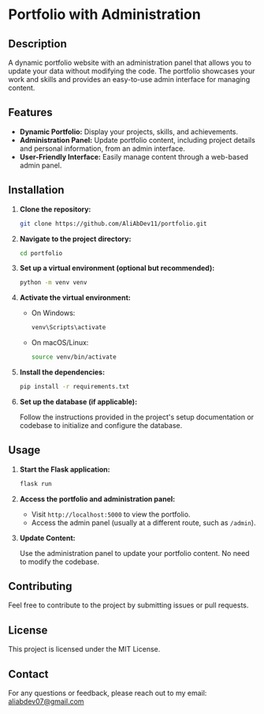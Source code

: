 # Portfolio with Administration

## Description

A dynamic portfolio website with an administration panel that allows you to update your data without modifying the code. The portfolio showcases your work and skills and provides an easy-to-use admin interface for managing content.

## Features

- **Dynamic Portfolio:** Display your projects, skills, and achievements.
- **Administration Panel:** Update portfolio content, including project details and personal information, from an admin interface.
- **User-Friendly Interface:** Easily manage content through a web-based admin panel.

## Installation

1. **Clone the repository:**

    ```bash
    git clone https://github.com/AliAbDev11/portfolio.git
    ```

2. **Navigate to the project directory:**

    ```bash
    cd portfolio
    ```

3. **Set up a virtual environment (optional but recommended):**

    ```bash
    python -m venv venv
    ```

4. **Activate the virtual environment:**

    - On Windows:

        ```bash
        venv\Scripts\activate
        ```

    - On macOS/Linux:

        ```bash
        source venv/bin/activate
        ```

5. **Install the dependencies:**

    ```bash
    pip install -r requirements.txt
    ```

6. **Set up the database (if applicable):**

    Follow the instructions provided in the project's setup documentation or codebase to initialize and configure the database.

## Usage

1. **Start the Flask application:**

    ```bash
    flask run
    ```

2. **Access the portfolio and administration panel:**

    - Visit `http://localhost:5000` to view the portfolio.
    - Access the admin panel (usually at a different route, such as `/admin`).

3. **Update Content:**

    Use the administration panel to update your portfolio content. No need to modify the codebase.

## Contributing

Feel free to contribute to the project by submitting issues or pull requests.

## License

This project is licensed under the MIT License.

## Contact

For any questions or feedback, please reach out to my email: aliabdev07@gmail.com
